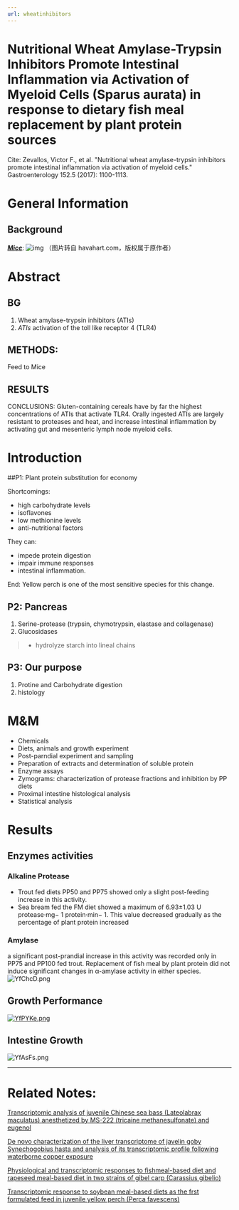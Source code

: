 ```yaml
---
url: wheatinhibitors
---
```


# Nutritional Wheat Amylase-Trypsin Inhibitors Promote Intestinal Inflammation via Activation of Myeloid Cells (Sparus aurata) in response to dietary fish meal replacement by plant protein sources

Cite: Zevallos, Victor F., et al. "Nutritional wheat amylase-trypsin inhibitors promote intestinal inflammation via activation of myeloid cells." Gastroenterology 152.5 (2017): 1100-1113.


# General Information

##
## Background
[***Mice***](#):
![img](http://woodstream.scene7.com/is/image/woodstream/hh_sba_mouse?$LearningPgLarge$)
（图片转自 havahart.com，版权属于原作者）


# Abstract
## BG
1. Wheat amylase-trypsin inhibitors (ATIs)
2. *ATIs* activation of the toll like receptor 4 (TLR4)

## METHODS:
Feed to Mice

## RESULTS
CONCLUSIONS: Gluten-containing cereals have by far the highest concentrations of ATIs that activate TLR4. Orally ingested ATIs are largely resistant to proteases and heat, and increase intestinal inflammation by activating gut and mesenteric lymph node myeloid cells.

# Introduction

##P1: Plant protein substitution for economy

Shortcomings:
  - high carbohydrate levels
  - isoflavones
  - low methionine levels
  - anti-nutritional factors

They can:
  - impede protein digestion
  - impair immune responses
  - intestinal inflammation.

End: Yellow perch is one of the most sensitive species for this change.

## P2: Pancreas
1. Serine-protease (trypsin, chymotrypsin, elastase and collagenase)
2. Glucosidases
>- hydrolyze starch into lineal chains

## P3: Our purpose
1. Protine and Carbohydrate digestion
2. histology

# M&M
- Chemicals
- Diets, animals and growth experiment
- Post-parndial experiment and sampling
- Preparation of extracts and determination of soluble protein
- Enzyme assays
- Zymograms: characterization of protease fractions and inhibition by PP diets
- Proximal intestine histological analysis
- Statistical analysis

# Results

## Enzymes activities
### Alkaline Protease
- Trout fed diets PP50 and PP75 showed only a slight post-feeding increase in this activity.
- Sea bream fed the FM diet showed a maximum of 6.93±1.03 U protease·mg− 1 protein·min− 1. This value decreased gradually as the percentage of plant protein increased

### Amylase
a significant post-prandial increase in this activity was recorded only in PP75 and PP100 fed trout. Replacement of fish meal by plant protein did not induce significant changes in α-amylase activity in either species.
![YfChcD.png](https://s1.ax1x.com/2020/05/18/YfChcD.png)

## Growth Performance
[![YfPYKe.png](https://s1.ax1x.com/2020/05/18/YfPYKe.png)](https://imgchr.com/i/YfPYKe)

## Intestine Growth
![YfAsFs.png](https://s1.ax1x.com/2020/05/18/YfAsFs.png)


---
# Related Notes:

[Transcriptomic analysis of juvenile Chinese sea bass (Lateolabrax maculatus) anesthetized by MS-222 (tricaine methanesulfonate) and eugenol](paperrnaseqfish1)

[De novo characterization of the liver transcriptome of javelin goby Synechogobius hasta and analysis of its transcriptomic profile following waterborne copper exposure](paperrnaseqfish2)

[Physiological and transcriptomic responses to fishmeal-based diet and rapeseed meal-based diet in two strains of gibel carp (Carassius gibelio)](paperrnaseqfish3)

[Transcriptomic response to soybean meal-based diets as the frst formulated feed in juvenile yellow perch (Perca favescens)](paperrnaseqfish4)
